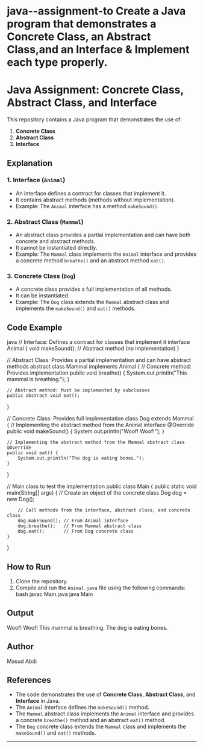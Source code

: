 # java--assignment-to Create a Java program that demonstrates a Concrete Class, an Abstract Class,and an Interface & Implement each type properly.


# Java Assignment: Concrete Class, Abstract Class, and Interface

This repository contains a Java program that demonstrates the use of:
1. **Concrete Class**
2. **Abstract Class**
3. **Interface**

## Explanation

### 1. Interface (`Animal`)
- An interface defines a contract for classes that implement it.
- It contains abstract methods (methods without implementation).
- Example: The `Animal` interface has a method `makeSound()`.

### 2. Abstract Class (`Mammal`)
- An abstract class provides a partial implementation and can have both concrete and abstract methods.
- It cannot be instantiated directly.
- Example: The `Mammal` class implements the `Animal` interface and provides a concrete method `breathe()` and an abstract method `eat()`.

### 3. Concrete Class (`Dog`)
- A concrete class provides a full implementation of all methods.
- It can be instantiated.
- Example: The `Dog` class extends the `Mammal` abstract class and implements the `makeSound()` and `eat()` methods.

## Code Example

java
// Interface: Defines a contract for classes that implement it
interface Animal {
    void makeSound(); // Abstract method (no implementation)
}

// Abstract Class: Provides a partial implementation and can have abstract methods
abstract class Mammal implements Animal {
    // Concrete method: Provides implementation
    public void breathe() {
        System.out.println("This mammal is breathing.");
    }

    // Abstract method: Must be implemented by subclasses
    public abstract void eat();
}

// Concrete Class: Provides full implementation
class Dog extends Mammal {
    // Implementing the abstract method from the Animal interface
    @Override
    public void makeSound() {
        System.out.println("Woof! Woof!");
    }

    // Implementing the abstract method from the Mammal abstract class
    @Override
    public void eat() {
        System.out.println("The dog is eating bones.");
    }
}

// Main class to test the implementation
public class Main {
    public static void main(String[] args) {
        // Create an object of the concrete class
        Dog dog = new Dog();

        // Call methods from the interface, abstract class, and concrete class
        dog.makeSound(); // From Animal interface
        dog.breathe();   // From Mammal abstract class
        dog.eat();       // From Dog concrete class
    }
}


## How to Run
1. Clone the repository.
2. Compile and run the `Animal.java` file using the following commands:
   bash
   javac Main.java
   java Main
   

## Output

Woof! Woof!
This mammal is breathing.
The dog is eating bones.


## Author
Masud Abdi

## References
- The code demonstrates the use of **Concrete Class**, **Abstract Class**, and **Interface** in Java.
- The `Animal` interface defines the `makeSound()` method.
- The `Mammal` abstract class implements the `Animal` interface and provides a concrete `breathe()` method and an abstract `eat()` method.
- The `Dog` concrete class extends the `Mammal` class and implements the `makeSound()` and `eat()` methods.


---
